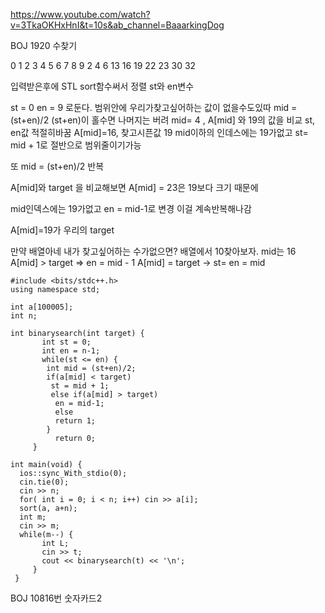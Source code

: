 https://www.youtube.com/watch?v=3TkaOKHxHnI&t=10s&ab_channel=BaaarkingDog

BOJ 1920 수찾기

0  1 2 3 4 5 6 7 8 9
2 4 6 13 16 19 22 23 30 32

입력받은후에 STL sort함수써서 정렬
st와 en변수

st = 0
en = 9 
로둔다. 범위안에 우리가찾고싶어하는 값이 없을수도있따
mid = (st+en)/2
(st+en)이 홀수면 나머지는 버려
mid= 4 , A[mid] 와 19의 값을 비교 st, en값 적절히바꿈
A[mid]=16, 찾고시픈값 19 mid이하의 인데스에는 19가없고
st= mid + 1로 절반으로 범위줄이기가능

또 mid = (st+en)/2 반복

A[mid]와 target 을 비교해보면 A[mid] = 23은 19보다 크기 때문에

mid인덱스에는 19가없고 en = mid-1로 변경
이걸 계속반복해나감

A[mid]=19가 우리의 target

만약 배열아네 내가 찾고싶어하는 수가없으면?
배열에서 10찾아보자. 
mid는 16
A[mid] > target => en = mid - 1
A[mid] = target -> st= en = mid 


```
#include <bits/stdc++.h>
using namespace std;

int a[100005];
int n;

int binarysearch(int target) {
       int st = 0;
       int en = n-1;
       while(st <= en) {
        int mid = (st+en)/2;
        if(a[mid] < target)
         st = mid + 1;
         else if(a[mid] > target)
          en = mid-1;
          else
          return 1;
        }
          return 0;
     }
     
int main(void) {
  ios::sync_With_stdio(0);
  cin.tie(0);
  cin >> n;
  for( int i = 0; i < n; i++) cin >> a[i];
  sort(a, a+n);
  int m;
  cin >> m;
  while(m--) {
       int L;
       cin >> t;
       cout << binarysearch(t) << '\n';
     }
 }

 ```
 
 BOJ 10816번 숫자카드2
 
